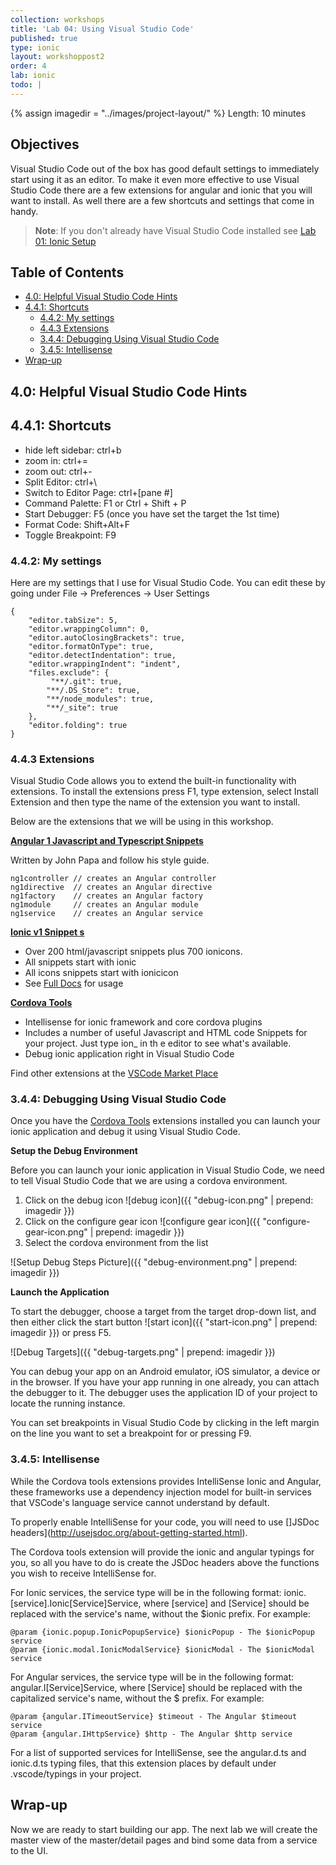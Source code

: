 ```yaml
---
collection: workshops
title: 'Lab 04: Using Visual Studio Code'
published: true
type: ionic
layout: workshoppost2
order: 4
lab: ionic
todo: |
---
```


{% assign imagedir = "../images/project-layout/" %}
Length: 10 minutes

## Objectives

Visual Studio Code out of the box has good default settings to immediately start using it as an editor.  To make it even more effective to use Visual Studio Code there are a few extensions for angular and ionic that you will want to install.  As well there are a few shortcuts and settings that come in handy.


>**Note**: If you don't already have Visual Studio Code installed see [Lab 01: Ionic Setup](../01-install-ionic/)

<!-- START doctoc generated TOC please keep comment here to allow auto update -->
<!-- DON'T EDIT THIS SECTION, INSTEAD RE-RUN doctoc TO UPDATE -->
<h2>Table of Contents</h2>

- [4.0: Helpful Visual Studio Code Hints](#40-helpful-visual-studio-code-hints)
- [4.4.1: Shortcuts](#441-shortcuts)
  - [4.4.2: My settings](#442-my-settings)
  - [4.4.3 Extensions](#443-extensions)
  - [3.4.4: Debugging Using Visual Studio Code](#344-debugging-using-visual-studio-code)
  - [3.4.5: Intellisense](#345-intellisense)
- [Wrap-up](#wrap-up)

<!-- END doctoc generated TOC please keep comment here to allow auto update -->

## 4.0: Helpful Visual Studio Code Hints


## 4.4.1: Shortcuts

* hide left sidebar: ctrl+b
* zoom in: ctrl+=
* zoom out: ctrl+-
* Split Editor: ctrl+\
* Switch to Editor Page: ctrl+[pane #]
* Command Palette: F1 or Ctrl + Shift + P
* Start Debugger: F5 (once you have set the target the 1st time)
* Format Code: Shift+Alt+F
* Toggle Breakpoint: F9


### 4.4.2: My settings

Here are my settings that I use for Visual Studio Code.  You can edit these by going under File -> Preferences -> User Settings

    {
        "editor.tabSize": 5,
        "editor.wrappingColumn": 0,
        "editor.autoClosingBrackets": true,
        "editor.formatOnType": true,
        "editor.detectIndentation": true,
        "editor.wrappingIndent": "indent",
        "files.exclude": {
             "**/.git": true,
            "**/.DS_Store": true,
            "**/node_modules": true,
            "**/_site": true
        },
        "editor.folding": true
    }

### 4.4.3 Extensions

Visual Studio Code allows you to extend the built-in functionality with extensions.  To install the extensions press F1, type extension, select Install Extension and then type the name of the extension you want to install.

Below are the extensions that we will be using in this workshop.

**[Angular 1 Javascript and Typescript Snippets](https://marketplace.visualstudio.com/items?itemName=johnpapa.Angular1)**

Written by John Papa and follow his style guide.

    ng1controller // creates an Angular controller
    ng1directive  // creates an Angular directive
    ng1factory    // creates an Angular factory
    ng1module     // creates an Angular module
    ng1service    // creates an Angular service

**[Ionic v1 Snippet
s](https://marketplace.visualstudio.com/items?itemName=justinjames.ionic1-snippets)**

* Over 200 html/javascript snippets plus 700 ionicons.
* All snippets start with ionic
* All icons snippets start with ionicicon
* See [Full Docs](https://github.com/digitaldrummerj/vscode-ionic1-snippets/blob/master/docs.md) for usage

**[Cordova Tools](https://marketplace.visualstudio.com/items?itemName=vsmobile.cordova-tools)**

* Intellisense for ionic framework and core cordova plugins
* Includes a number of useful Javascript and HTML code Snippets for your project.  Just type ion_ in th e editor to see what's available.
* Debug ionic application right in Visual Studio Code


Find other extensions at the [VSCode Market Place](https://marketplace.visualstudio.com/VSCode)


### 3.4.4: Debugging Using Visual Studio Code

Once you have the [Cordova Tools](https://marketplace.visualstudio.com/items?itemName=vsmobile.cordova-tools) extensions installed you can launch your ionic application and debug it using Visual Studio Code.

**Setup the Debug Environment**

Before you can launch your ionic application in Visual Studio Code, we need to tell Visual Studio Code that we are using a cordova environment.

1. Click on the debug icon ![debug icon]({{ "debug-icon.png" | prepend: imagedir }})
1. Click on the configure gear icon ![configure gear icon]({{ "configure-gear-icon.png" | prepend: imagedir }})
1. Select the cordova environment from the list

![Setup Debug Steps Picture]({{ "debug-environment.png" | prepend: imagedir }})

**Launch the Application**

To start the debugger, choose a target from the target drop-down list, and then either click the start button ![start icon]({{ "start-icon.png" | prepend: imagedir }}) or press F5.

![Debug Targets]({{ "debug-targets.png" | prepend: imagedir }})

You can debug your app on an Android emulator, iOS simulator, a device or in the browser. If you have your app running in one already, you can attach the debugger to it. The debugger uses the application ID of your project to locate the running instance.

You can set breakpoints in Visual Studio Code by clicking in the left margin on the line you want to set a breakpoint for or pressing F9.


### 3.4.5: Intellisense

While the Cordova tools extensions provides IntelliSense Ionic and Angular, these frameworks use a dependency injection model for built-in services that VSCode's language service cannot understand by default.

To properly enable IntelliSense for your code, you will need to use []JSDoc headers](http://usejsdoc.org/about-getting-started.html).

The Cordova tools extension will provide the ionic and angular typings for you, so all you have to do is create the JSDoc headers above the functions you wish to receive IntelliSense for.

For Ionic services, the service type will be in the following format: ionic.[service].Ionic[Service]Service, where [service] and [Service] should be replaced with the service's name, without the $ionic prefix. For example:

    @param {ionic.popup.IonicPopupService} $ionicPopup - The $ionicPopup service
    @param {ionic.modal.IonicModalService} $ionicModal - The $ionicModal service

For Angular services, the service type will be in the following format: angular.I[Service]Service, where [Service] should be replaced with the capitalized service's name, without the $ prefix. For example:

    @param {angular.ITimeoutService} $timeout - The Angular $timeout service
    @param {angular.IHttpService} $http - The Angular $http service

For a list of supported services for IntelliSense, see the angular.d.ts and ionic.d.ts typing files, that this extension places by default under .vscode/typings in your project.


## Wrap-up

Now we are ready to start building our app.  The next lab we will create the master view of the master/detail pages and bind some data from a service to the UI.